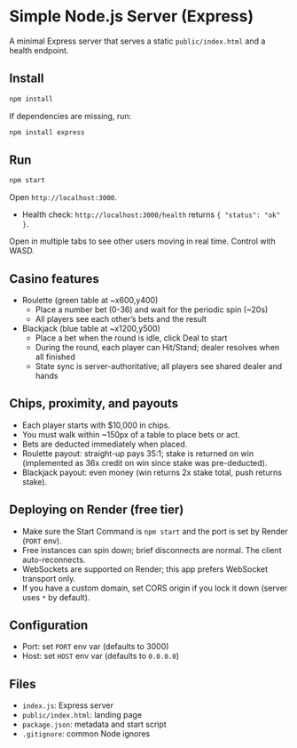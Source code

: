 # Simple Node.js Server (Express)

A minimal Express server that serves a static `public/index.html` and a health endpoint.

## Install

```bash
npm install
```

If dependencies are missing, run:

```bash
npm install express
```

## Run

```bash
npm start
```

Open `http://localhost:3000`.

- Health check: `http://localhost:3000/health` returns `{ "status": "ok" }`.

Open in multiple tabs to see other users moving in real time. Control with WASD.

## Casino features

- Roulette (green table at ~x600,y400)
  - Place a number bet (0-36) and wait for the periodic spin (~20s)
  - All players see each other’s bets and the result
- Blackjack (blue table at ~x1200,y500)
  - Place a bet when the round is idle, click Deal to start
  - During the round, each player can Hit/Stand; dealer resolves when all finished
  - State sync is server-authoritative; all players see shared dealer and hands

## Chips, proximity, and payouts

- Each player starts with $10,000 in chips.
- You must walk within ~150px of a table to place bets or act.
- Bets are deducted immediately when placed.
- Roulette payout: straight-up pays 35:1; stake is returned on win (implemented as 36x credit on win since stake was pre-deducted).
- Blackjack payout: even money (win returns 2x stake total, push returns stake).

## Deploying on Render (free tier)

- Make sure the Start Command is `npm start` and the port is set by Render (`PORT` env).
- Free instances can spin down; brief disconnects are normal. The client auto-reconnects.
- WebSockets are supported on Render; this app prefers WebSocket transport only.
- If you have a custom domain, set CORS origin if you lock it down (server uses `*` by default).

## Configuration

- Port: set `PORT` env var (defaults to 3000)
- Host: set `HOST` env var (defaults to `0.0.0.0`)

## Files

- `index.js`: Express server
- `public/index.html`: landing page
- `package.json`: metadata and start script
- `.gitignore`: common Node ignores
